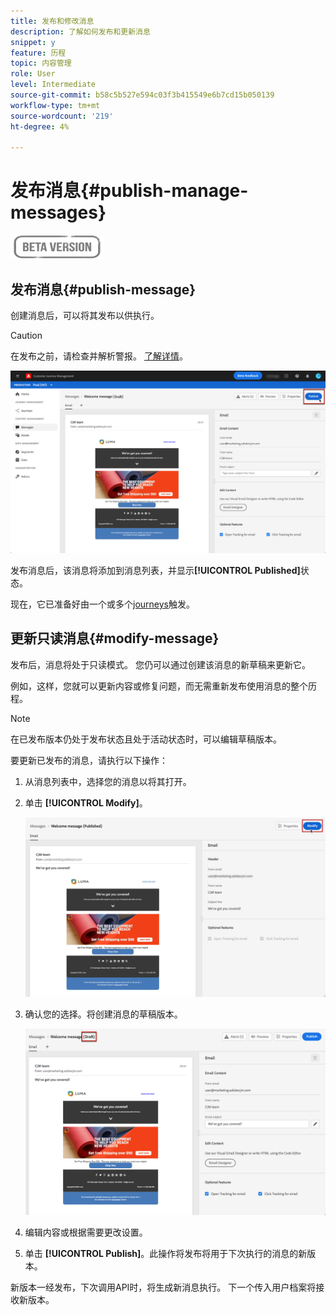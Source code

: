 ```yaml
---
title: 发布和修改消息
description: 了解如何发布和更新消息
snippet: y
feature: 历程
topic: 内容管理
role: User
level: Intermediate
source-git-commit: b58c5b527e594c03f3b415549e6b7cd15b050139
workflow-type: tm+mt
source-wordcount: '219'
ht-degree: 4%

---
```


# 发布消息{#publish-manage-messages}

![](assets/do-not-localize/badge.png)

## 发布消息{#publish-message}

创建消息后，可以将其发布以供执行。

>[!CAUTION]
>
>在发布之前，请检查并解析警报。 [了解详情](alerts.md)。

![](assets/publish-message.png)

发布消息后，该消息将添加到消息列表，并显示&#x200B;**[!UICONTROL Published]**&#x200B;状态。

现在，它已准备好由一个或多个[journeys](building-journeys/journey.md)触发。

## 更新只读消息{#modify-message}

发布后，消息将处于只读模式。 您仍可以通过创建该消息的新草稿来更新它。

例如，这样，您就可以更新内容或修复问题，而无需重新发布使用消息的整个历程。

>[!NOTE]
>
>在已发布版本仍处于发布状态且处于活动状态时，可以编辑草稿版本。

要更新已发布的消息，请执行以下操作：

1. 从消息列表中，选择您的消息以将其打开。

1. 单击 **[!UICONTROL Modify]**。

   ![](assets/message-modify.png)

1. 确认您的选择。将创建消息的草稿版本。

   ![](assets/message-modify-v2.png)

1. 编辑内容或根据需要更改设置。
1. 单击 **[!UICONTROL Publish]**。此操作将发布将用于下次执行的消息的新版本。

新版本一经发布，下次调用API时，将生成新消息执行。 下一个传入用户档案将接收新版本。

<!--For batch messages, the audience/segment being processed in the previous execution will not be affected by the new version. Only the next incoming API call with an audience/segment will generate a new message execution with the new version.-->
